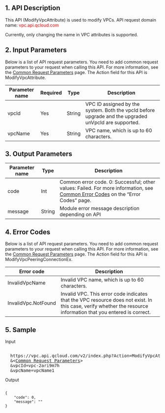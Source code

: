 ## 1. API Description

This API (ModifyVpcAttribute) is used to modify VPCs.
API request domain name: <font style="color:red">vpc.api.qcloud.com</font>

Currently, only changing the name in VPC attributes is supported.

 

## 2. Input Parameters
 Below is a list of API request parameters. You need to add common request parameters to your request when calling this API. For more information, see the <a href=" https://intl.cloud.tencent.com/doc/api/372/4153" title="Common Request Parameters">Common Request Parameters</a> page. The Action field for this API is ModifyVpcAttribute.

| Parameter name | Required | Type | Description |
|---------|---------|---------|---------|
| vpcId | Yes | String | VPC ID assigned by the system. Both the vpcId before upgrade and the upgraded unVpcId are supported. |
| vpcName | Yes | String | VPC name, which is up to 60 characters. |


## 3. Output Parameters

| Parameter name | Type | Description |
|---------|---------|---------|
| code | Int | Common error code. 0: Successful; other values: Failed. For more information, see <a href="https://intl.cloud.tencent.com/document/product/377/8946">Common Error Codes</a> on the “Error Codes” page. |
| message | String | Module error message description depending on API |

## 4. Error Codes
 Below is a list of API request parameters. You need to add common request parameters to your request when calling this API. For more information, see the <a href="https://intl.cloud.tencent.com/document/product/215/2107/doc/api/372/4153" title="Common Request Parameters">Common Request Parameters</a> page. The Action field for this API is ModifyVpcPeeringConnectionEx.

| Error code | Description |
|---------|---------|
| InvalidVpcName | Invalid VPC name, which is up to 60 characters. |
| InvalidVpc.NotFound | Invalid VPC. This error code indicates that the VPC resource does not exist. In this case, verify whether the resource information that you entered is correct. |

## 5. Sample

Input
<pre>

  https://vpc.api.qcloud.com/v2/index.php?Action=ModifyVpcAttribute
  &<<a href="https://intl.cloud.tencent.com/doc/api/229/6976">Common Request Parameters</a>>
  &vpcId=vpc-2ari9m7h
  &vpcName=vpcName1
</pre>

Output
```

{
    "code": 0,
    "message": ""
}

```


